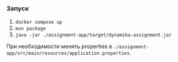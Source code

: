 ### Запуск

1. `docker compose up`
2. `mvn package`
3. `java -jar ./assignment-app/target/dynamika-assignment.jar`

При необходимости менять properties в `./assignment-app/src/main/resources/application.properties`.
